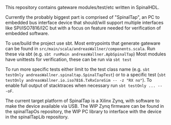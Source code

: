 This repository contains gateware modules/test/etc written in SpinalHDL.

Currently the probably biggest part is comprised of "SpinalTap", an PC to
embedded bus interface device that should/will support multiple interfaces
like SPI/ISO7816/I2C but with a focus on feature needed for verification
of embedded software.

To use/build the project use sbt.
Most entrypoints that generate gateware can be found in `src/main/scala/andreasWallner/components.scala`. Run these via sbt (e.g. `sbt runMain andreasWallner.ApbSpinalTap`)
Most modules have unittests for verification, these can be run via `sbt test`

To run more specific tests either limit to the test class name (e.g. `sbt testOnly andreasWallner.spinaltap.SpinalTapTest`) or to a specific test (`sbt testOnly andreasWallner.io.iso7816.TxRxCoreSim -- -z "RX no"`).
To enable full output of stacktraces when necessary run `sbt testOnly ... -- -oF`.

The current target platform of SpinalTap is a Xilinx Zynq, with software to make the
device available via USB. The WIP Zynq firmware can be found in the spinalTapOs repository,
the WIP PC library to interface with the device in the spinalTapLib repository.
